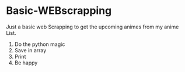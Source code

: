 # Basic-WEBscrapping

Just a basic web Scrapping to get the upcoming animes from my anime List.

1. Do the python magic
2. Save in array
3. Print
4. Be happy
